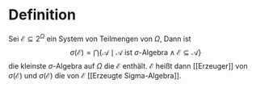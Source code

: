 # Definition
Sei $\mathscr E \subseteq 2^{\Omega}$ ein System von Teilmengen von $\Omega$, Dann ist
$$\sigma(\mathscr E) = \bigcap \{\mathscr A \mid \mathscr A \text{ ist } \sigma \text{-Algebra} \wedge \mathscr E \subseteq \mathscr A\}$$
die kleinste $\sigma$-Algebra auf $\Omega$ die $\mathscr E$ enthält. $\mathscr E$ heißt dann [[Erzeuger]] von $\sigma(\mathscr E)$ und $\sigma(\mathscr E)$ die von $\mathscr E$ [[Erzeugte Sigma-Algebra]].

